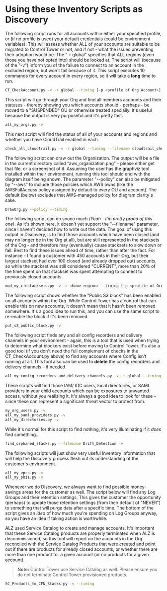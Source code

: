 # Using these Inventory Scripts as Discovery

The following script runs for all accounts within either your specified profile, or (if no profile is used) your default credentials (could be environment variables). This will assess whether ALL of your accounts are suitable to be migrated to Control Tower or not, and if not - what the issues preventing their adoption would be. The "-r global" specifies that ALL regions (even those you have not opted into) should be looked at. The script will (because of the "-v") inform you of the failure to connect to an account in the excluded region, but won't fail because of it. This script executes 10 commands for every account in every region, so it will take a **long** time to run.

```sh
CT_CheckAccount.py -v -r global --timing [-p <profile of Org Account>]
```

This script will go through your Org and find all members accounts and their statuses - thereby showing you which accounts should - perhaps - be moved to a "SUSPENDED" OU or otherwise treated specially. It's useful because the output is very purposeful and it's pretty fast.

```sh
all_my_orgs.py -v
```

This next script will find the status of all of your accounts and regions and whether you have CloudTrail enabled in each.

```sh
check_all_cloudtrail.py -v -r global --timing --filename cloudtrail_check.out [-p <profile of Org Account>]
```

The following script can draw out the Organization. The output will be a file in the current directory called “aws_organization.png” - please either get that file, or a screenshot of it. Assuming the user has the graphviz tool installed within their environment, running this tool should end with the diagram itself being shown. The parameter "--policy" can also be mitigated by "--aws" to include those policies which AWS owns (like the AWSFullAccess policy assigned by default to every OU and account). The default (below) excludes that AWS-managed policy for diagram clarity's sake.

```sh
DrawOrg.py --policy --timing
```

The following script can do soooo much _(Yeah - I'm pretty proud of this one)_. As it's shown here, it doesn't yet support the "--filename" parameter, since I haven't decided how to write out the data. The goal of using this output in Discovery, is to find those accounts which have been closed (and may no longer be in the Org at all), but are still represented in the stacksets of the Org - and therefore may (eventually) cause stacksets to slow down or fail. Best to find these issues ahead of time, rather than after the fact. For instance - I found a customer with 450 accounts in their Org, but their largest stackset had over 100 closed (and already dropped out) accounts, so while the stackset was still considered "CURRENT", more than 20% of the time spent on that stackset was spent attempting to connect to previously closed accounts.
```sh
mod_my_cfnstacksets.py -v -r <home region> --timing [-p <profile of Org Account>] -check
```

The following script shows whether the "Public S3 block" has been enabled on all accounts within the Org. While Control Tower has a control that can enable this on new accounts, it doesn't mean that it hasn't been removed somewhere. It's a good idea to run this, and you can use the same script to re-enable the block if it's been removed.

```sh
put_s3_public_block.py -v
```

The following script finds any and all config recorders and delivery channels in your environment - again, this is a tool that is used when trying to determine what blockers exist before moving to Control Tower. It's also a good tool (if you don't need the full complement of checks in the CT_CheckAccount.py above) to find any accounts where Config isn't running at all. This tool also can be used to **delete** the config recorders and delivery channels - if needed.

```sh
all_my_config_recorders_and_delivery_channels.py -v -r global --timing
```

These scripts will find those IAM/ IDC users, local directories, or SAML providers in your child accounts which can be exposures to unwanted access, without you realizing it. It's always a good idea to look for these - since these can represent a significant threat vector to protect from.

```sh
my_org_users.py -v
all_my_saml_providers.py -v
all_my_directories.py -v
```

While it's normal for this script to find nothing, it's very illuminating if it *does* find something...

```sh
find_orphaned_stacks.py --filename Drift_Detection -v
```

The following scripts will just show very useful Inventory information that will help the Discovery process flesh out its understanding of the customer's environment.

```sh
all_my_vpcs.py -v
all_my_phzs.py -v
```
Whenever we do Discovery, we always want to find possible money-savings areas for the customer as well. The script below will find any Log Groups and their retention settings. This gives the customer the opportunity (perhaps) to update those retention settings (from their default of "NEVER") to something that will purge data after a specific time. The bottom of the script gives an *idea* of how much you're spending on Log Groups anyway, so you have an idea if taking action is worthwhile. 

ALZ used Service Catalog to create and manage accounts. It's important that these Service Catalog products are properly terminated when ALZ  is decommissioned, so this tool will report on the accounts in the Org reconciled with the Service Catalog Products that were created and point out if there are products for already closed accounts, or whether there are more than one product for a given account (or no products for a given account).

> **Note:** Control Tower use Service Catalog as well. Please ensure you do not terminate Control Tower provisioned products.

```sh
SC_Products_to_CFN_Stacks.py -v --timing
```
